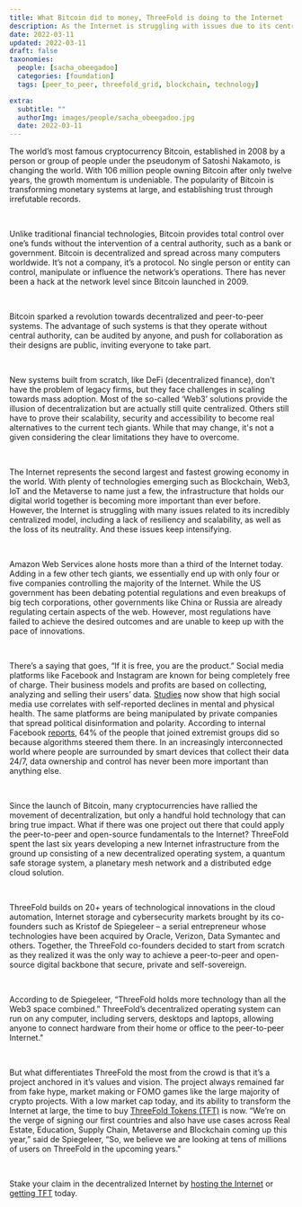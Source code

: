 ```yaml
---
title: What Bitcoin did to money, ThreeFold is doing to the Internet
description: As the Internet is struggling with issues due to its centralized model, ThreeFold spent the last six years developing a new open-source peer-to-peer Internet infrastructure from the ground up.
date: 2022-03-11
updated: 2022-03-11
draft: false
taxonomies:
  people: [sacha_obeegadoo]
  categories: [foundation]
  tags: [peer_to_peer, threefold_grid, blockchain, technology]

extra:
  subtitle: ""
  authorImg: images/people/sacha_obeegadoo.jpg
  date: 2022-03-11
---
```


The world’s most famous cryptocurrency Bitcoin, established in 2008 by a person or group of people under the pseudonym of Satoshi Nakamoto, is changing the world. With 106 million people owning Bitcoin after only twelve years, the growth momentum is undeniable. The popularity of Bitcoin is transforming monetary systems at large, and establishing trust through irrefutable records.

<br/>

Unlike traditional financial technologies, Bitcoin provides total control over one’s funds without the intervention of a central authority, such as a bank or government. Bitcoin is decentralized and spread across many computers worldwide. It’s not a company, it’s a protocol. No single person or entity can control, manipulate or influence the network’s operations. There has never been a hack at the network level since Bitcoin launched in 2009.

<br/>

Bitcoin sparked a revolution towards decentralized and peer-to-peer systems. The advantage of such systems is that they operate without central authority, can be audited by anyone, and push for collaboration as their designs are public, inviting everyone to take part.

<br/>

New systems built from scratch, like DeFi (decentralized finance), don't have the problem of legacy firms, but they face challenges in scaling towards mass adoption. Most of the so-called ‘Web3’ solutions provide the illusion of decentralization but are actually still quite centralized. Others still have to prove their scalability, security and accessibility to become real alternatives to the current tech giants. While that may change, it's not a given considering the clear limitations they have to overcome.

<br/>

The Internet represents the second largest and fastest growing economy in the world. With plenty of technologies emerging such as Blockchain, Web3, IoT and the Metaverse to name just a few, the infrastructure that holds our digital world together is becoming more important than ever before. However, the Internet is struggling with many issues related to its incredibly centralized model, including a lack of resiliency and scalability, as well as the loss of its neutrality. And these issues keep intensifying.

<br/>

Amazon Web Services alone hosts more than a third of the Internet today. Adding in a few other tech giants, we essentially end up with only four or five companies controlling the majority of the Internet. While the US government has been debating potential regulations and even breakups of big tech corporations, other governments like China or Russia are already regulating certain aspects of the web. However, most regulations have failed to achieve the desired outcomes and are unable to keep up with the pace of innovations.

<br/>

There’s a saying that goes, “If it is free, you are the product.” Social media platforms like Facebook and Instagram are known for being completely free of charge. Their business models and profits are based on collecting, analyzing and selling their users’ data. [Studies](https://www.mcleanhospital.org/essential/it-or-not-social-medias-affecting-your-mental-health) now show that high social media use correlates with self-reported declines in mental and physical health. The same platforms are being manipulated by private companies that spread political disinformation and polarity. According to internal Facebook [reports](https://www.theverge.com/2020/5/26/21270659/facebook-division-news-feed-algorithms), 64% of the people that joined extremist groups did so because algorithms steered them there. In an increasingly interconnected world where people are surrounded by smart devices that collect their data 24/7, data ownership and control has never been more important than anything else.

<br/>

Since the launch of Bitcoin, many cryptocurrencies have rallied the movement of decentralization, but only a handful hold technology that can bring true impact. What if there was one project out there that could apply the peer-to-peer and open-source fundamentals to the Internet? ThreeFold spent the last six years developing a new Internet infrastructure from the ground up consisting of a new decentralized operating system, a quantum safe storage system, a planetary mesh network and a distributed edge cloud solution.

<br/>

ThreeFold builds on 20+ years of technological innovations in the cloud automation, Internet storage and cybersecurity markets brought by its co-founders such as Kristof de Spiegeleer – a serial entrepreneur whose technologies have been acquired by Oracle, Verizon, Data Symantec and others. Together, the ThreeFold co-founders decided to start from scratch as they realized it was the only way to achieve a peer-to-peer and open-source digital backbone that secure, private and self-sovereign.

<br/>

According to de Spiegeleer, “ThreeFold holds more technology than all the Web3 space combined.” ThreeFold’s decentralized operating system can run on any computer, including servers, desktops and laptops, allowing anyone to connect hardware from their home or office to the peer-to-peer Internet."

<br/>

But what differentiates ThreeFold the most from the crowd is that it’s a project anchored in it’s values and vision. The project always remained far from fake hype, market making or FOMO games like the large majority of crypto projects. With a low market cap today, and its ability to transform the Internet at large, the time to buy [ThreeFold Tokens (TFT)](https://threefold.io/tft) is now. “We’re on the verge of signing our first countries and also have use cases across Real Estate, Education, Supply Chain, Metaverse and Blockchain coming up this year,” said de Spiegeleer, “So, we believe we are looking at tens of millions of users on ThreeFold in the upcoming years."

<br/>

Stake your claim in the decentralized Internet by [hosting the Internet](https://library.threefold.me/info/threefold#/tfgrid/farming/threefold__farming_intro) or [getting TFT](https://library.threefold.me/info/threefold#/tokens/threefold__how_to_buy) today.
